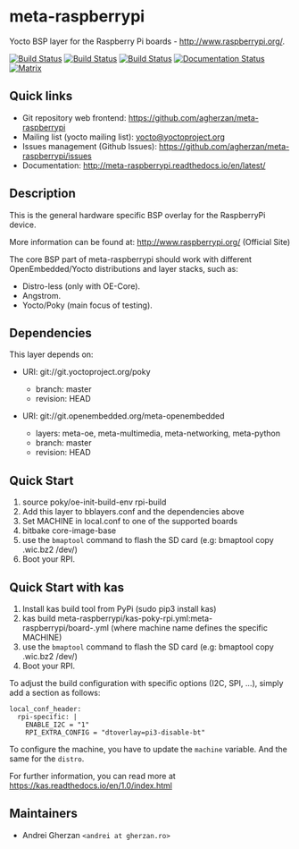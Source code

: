 # meta-raspberrypi

Yocto BSP layer for the Raspberry Pi boards - <http://www.raspberrypi.org/>.

[![Build Status](https://yocto-ci.resin.io/job/meta-raspberrypi1/badge/icon)](https://yocto-ci.resin.io/job/meta-raspberrypi1)
[![Build Status](https://yocto-ci.resin.io/job/meta-raspberrypi2/badge/icon)](https://yocto-ci.resin.io/job/meta-raspberrypi2)
[![Build Status](https://yocto-ci.resin.io/job/meta-raspberrypi3/badge/icon)](https://yocto-ci.resin.io/job/meta-raspberrypi3)
[![Documentation Status](https://readthedocs.org/projects/meta-raspberrypi/badge/?version=latest)](https://meta-raspberrypi.readthedocs.io/en/latest/?badge=latest)
[![Matrix](https://img.shields.io/matrix/meta-raspberrypi:cub.icu.svg?server_fqdn=matrix.cub.icu)](https://matrix.to/#/#meta-raspberrypi:cub.icu)

## Quick links

* Git repository web frontend:
  <https://github.com/agherzan/meta-raspberrypi>
* Mailing list (yocto mailing list): <yocto@yoctoproject.org>
* Issues management (Github Issues):
  <https://github.com/agherzan/meta-raspberrypi/issues>
* Documentation: <http://meta-raspberrypi.readthedocs.io/en/latest/>

## Description

This is the general hardware specific BSP overlay for the RaspberryPi device.

More information can be found at: <http://www.raspberrypi.org/> (Official Site)

The core BSP part of meta-raspberrypi should work with different
OpenEmbedded/Yocto distributions and layer stacks, such as:

* Distro-less (only with OE-Core).
* Angstrom.
* Yocto/Poky (main focus of testing).

## Dependencies

This layer depends on:

* URI: git://git.yoctoproject.org/poky
  * branch: master
  * revision: HEAD

* URI: git://git.openembedded.org/meta-openembedded
  * layers: meta-oe, meta-multimedia, meta-networking, meta-python
  * branch: master
  * revision: HEAD

## Quick Start

1. source poky/oe-init-build-env rpi-build
2. Add this layer to bblayers.conf and the dependencies above
3. Set MACHINE in local.conf to one of the supported boards
4. bitbake core-image-base
5. use the `bmaptool` command to flash the SD card (e.g: bmaptool copy <image-name>.wic.bz2 /dev/<your-block-device>)
6. Boot your RPI.

## Quick Start with kas

1. Install kas build tool from PyPi (sudo pip3 install kas)
2. kas build meta-raspberrypi/kas-poky-rpi.yml:meta-raspberrypi/board-<machine name>.yml (where machine name defines the specific MACHINE)
3. use the `bmaptool` command to flash the SD card (e.g: bmaptool copy <image-name>.wic.bz2 /dev/<your-block-device>)
4. Boot your RPI.

To adjust the build configuration with specific options (I2C, SPI, ...), simply add
a section as follows:

```
local_conf_header:
  rpi-specific: |
    ENABLE_I2C = "1"
    RPI_EXTRA_CONFIG = "dtoverlay=pi3-disable-bt"
```

To configure the machine, you have to update the `machine` variable.
And the same for the `distro`.

For further information, you can read more at <https://kas.readthedocs.io/en/1.0/index.html>

## Maintainers

* Andrei Gherzan `<andrei at gherzan.ro>`
